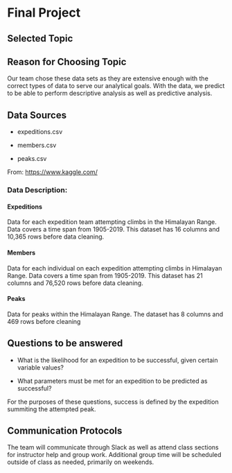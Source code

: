 # Final  Project

## Selected Topic

## Reason for Choosing Topic

Our team chose these data sets as they are extensive enough with the correct types of data to serve our analytical goals. With the data, we predict to be able to perform descriptive analysis as well as predictive analysis.

## Data Sources 

* expeditions.csv

* members.csv

* peaks.csv


From:  https://www.kaggle.com/

### Data Description:

#### Expeditions
Data for each expedition team attempting climbs in the Himalayan Range. Data covers a time span from 1905-2019. This dataset has 16 columns and 10,365 rows before data cleaning.

#### Members
Data for each individual on each expedition attempting climbs in Himalayan Range. Data covers a time span from 1905-2019. This dataset has 21 columns and 76,520 rows before data cleaning.

#### Peaks
Data for peaks within the Himalayan Range. The dataset has 8 columns and 469 rows before cleaning

## Questions to be answered

* What is the likelihood for an expedition to be successful, given certain variable values?

* What parameters must be met for an expedition to be predicted as successful?

For the purposes of these questions, success is defined by the expedition summiting the attempted peak.

##  Communication Protocols 

The team will communicate through Slack as well as attend class sections for instructor help and group work. Additional group time will be scheduled outside of class as needed, primarily on weekends. 


